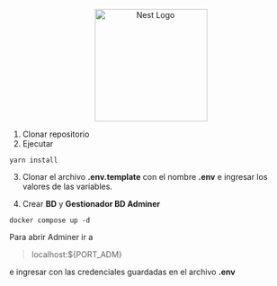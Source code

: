 <p align="center">
  <a href="http://nestjs.com/" target="blank"><img src="https://nestjs.com/img/logo-small.svg" width="200" alt="Nest Logo" /></a>
</p>

[circleci-image]: https://img.shields.io/circleci/build/github/nestjs/nest/master?token=abc123def456
[circleci-url]: https://circleci.com/gh/nestjs/nest

1. Clonar repositorio
2. Ejecutar

```
yarn install
```

3. Clonar el archivo **.env.template** con el nombre **.env** e ingresar los valores de las variables.

4. Crear **BD** y **Gestionador BD Adminer**

```
docker compose up -d
```

Para abrir Adminer ir a

> localhost:${PORT_ADM}

e ingresar con las credenciales guardadas en el archivo **.env**

